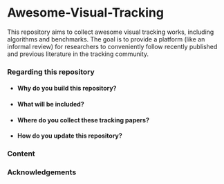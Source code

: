 # Awesome-Visual-Tracking
This repository aims to collect awesome visual tracking works, including algorithms and benchmarks. The goal is to provide a platform (like an informal review) for researchers to conveniently follow recently published and previous literature in the tracking community.


### Regarding this repository

* #### Why do you build this repository?

* #### What will be included?

* #### Where do you collect these tracking papers?

* #### How do you update this repository?



### Content



### Acknowledgements
